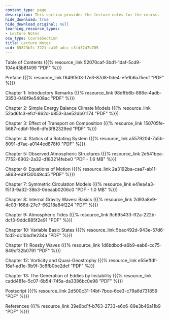 ```yaml
---
content_type: page
description: This section provides the lecture notes for the course.
hide_download: true
hide_download_original: null
learning_resource_types:
- Lecture Notes
ocw_type: CourseSection
title: Lecture Notes
uid: 85823b7c-7221-ca10-adcc-c3fd3247b705
---
```


Table of Contents ({{% resource_link 52070caf-3bd1-1daf-5cd9-104e43b81499 "PDF" %}})

Preface ({{% resource_link f649f503-f7e3-87d8-0de4-efe1b6a75ecf "PDF" %}})

Chapter 1: Introductory Remarks ({{% resource_link 98dffb6b-886e-4adb-3350-048f9e5408ac "PDF" %}})

Chapter 2: Simple Energy Balance Climate Models ({{% resource_link 52ad6fc3-efcf-862d-b853-3ae52db01174 "PDF" %}})

Chapter 3: Effect of Transport on Composition ({{% resource_link 150705fe-5687-cdbf-16e8-dfe3f82329ed "PDF" %}})

Chapter 4: Statics of a Rotating System ({{% resource_link a5579204-7a5b-8091-d7ae-a0144ed878f0 "PDF" %}})

Chapter 5: Observed Atmospheric Structures ({{% resource_link 2e541bea-7752-6902-2a32-d183214febe0 "PDF - 1.6 MB" %}})

Chapter 6: Equations of Motion ({{% resource_link 2a3192ba-caa7-ab11-a863-ed9130049cd5 "PDF" %}})

Chapter 7: Symmetric Circulation Models ({{% resource_link e41ea4a3-f513-9a32-38b3-0deaab0206c0 "PDF - 1.0 MB" %}})

Chapter 8: Internal Gravity Waves: Basics ({{% resource_link 2d93a8e9-4c03-168d-27e7-66218a84f224 "PDF" %}})

Chapter 9: Atmospheric Tides ({{% resource_link 9c695433-ff2a-222b-dcf3-9ddc885f2e91 "PDF" %}})

Chapter 10: Variable Basic States ({{% resource_link 5bac492d-943e-57d6-fcd2-dc1bbd1e234a "PDF" %}})

Chapter 11: Rossby Waves ({{% resource_link 1d6bdbcd-a6b9-eab6-cc75-849cf32b0791 "PDF" %}})

Chapter 12: Vorticity and Quasi-Geostrophy ({{% resource_link e55effdf-16af-ad1e-9b9f-3c8fb0be2def "PDF" %}})

Chapter 13: The Generation of Eddies by Instability ({{% resource_link cadd481e-5c07-6b54-745a-da3386bc0e98 "PDF" %}})

Postscript ({{% resource_link 2d500c31-14bf-7bce-6ce3-c79a6d731859 "PDF" %}})

References ({{% resource_link 39e6bd1f-b763-2733-e6c6-89e3b46a11b9 "PDF" %}})
